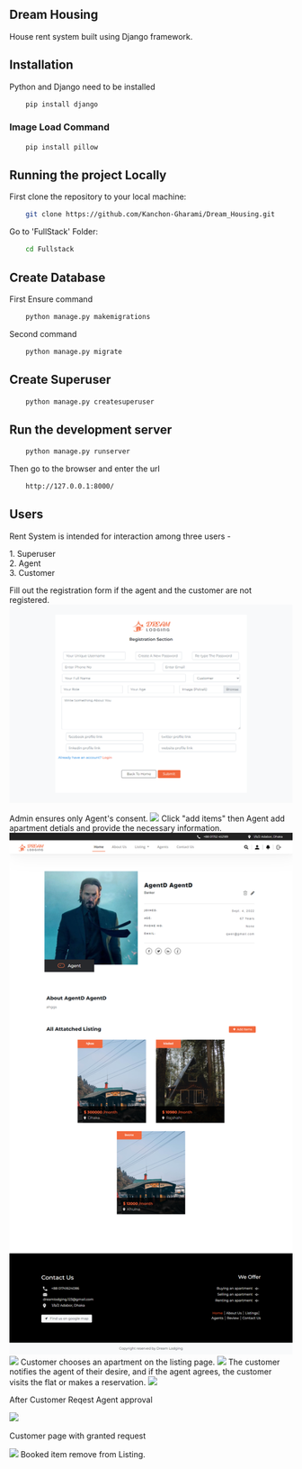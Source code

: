 ## Dream Housing


House rent system built using Django framework.






## Installation 

Python and Django need to be installed

```bash
    pip install django
```
### Image Load Command 
```bash
    pip install pillow
```
## Running the project Locally

First clone the repository to your local machine:

```bash
    git clone https://github.com/Kanchon-Gharami/Dream_Housing.git
```
Go to 'FullStack' Folder:
```bash 
    cd Fullstack
```

## Create Database

First Ensure command 
```bash
    python manage.py makemigrations
```
Second command
```bash
    python manage.py migrate
```

## Create Superuser
```bash
    python manage.py createsuperuser
```
## Run the development server
```bash
    python manage.py runserver
```
Then go to the browser and enter the url
```bash
    http://127.0.0.1:8000/
```
 
 ## Users
 <p>Rent System  is intended for interaction among three users -</p>
 1. Superuser <br/>
 2. Agent <br/>
 3. Customer 

 Fill out the registration form if the agent and the customer are not registered.
<img src="Readme_img/Registration.png"/>

 Admin ensures only Agent's consent.
<image src="Readme_img/Admin.png"/>
 Click "add items" then Agent add apartment detials and provide the necessary information.
<img src="Readme_img/Add_item.png"/>
<image src="Readme_img/Apartment.png"/>
 Customer chooses an apartment on the listing page.
<image src="Readme_img/Listing.png"/>
 The customer notifies the agent of their desire, and if the agent agrees, the customer visits the flat or makes a reservation.
<image src="Readme_img/requestednotification.png"/>
<p>After Customer Reqest Agent approval</p>
<image src="Readme_img/ApproveNotification.png"/> 
<p>Customer page with granted request</p>
<image src="Readme_img/Customer.png"/>
 Booked item remove from Listing. 

